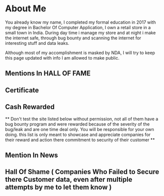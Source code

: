 # About Me

You already know my name, I completed my formal education in 2017 with my degree in Bachelor Of Computer Application, I own a retail store in a small town in  India. During day time i manage my store and at night i make the internet safe, through bug bounty and scanning the internet for interesting stuff and data leaks.


Although most of my accomplishment is masked by NDA, I will try to keep this page updated with info I am allowed to make public.

## Mentions In HALL OF FAME


## Certificate


## Cash Rewarded 

** Don't test the site listed below without permission, not all of them have a bug bounty program and were rewarded because of the severity of the bug/leak and are one time deal only. You will be responsible for your own doing. this list is only meant to showcase and appreciate companies for their reward and action there commitment to security of their customer **


## Mention In News

## Hall Of Shame ( Companies Who Failed to Secure there Customer data, even after multiple attempts by me to let them know )

